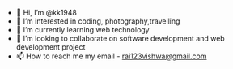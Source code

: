 - 👋 Hi, I’m @kk1948
- 👀 I’m interested in coding, photography,travelling
- 🌱 I’m currently learning web technology
- 💞️ I’m looking to collaborate on software development and  web development project
- 📫 How to reach me my email - rai123vishwa@gmail.com

<!---
kk1948/kk1948 is a ✨ special ✨ repository because its `README.md` (this file) appears on your GitHub profile.
You can click the Preview link to take a look at your changes.
--->
